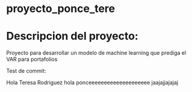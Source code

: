 # proyecto_ponce_tere

# Descripcion del proyecto:

Proyecto para desarrollar un modelo de machine learning que prediga el VAR para portafolios


Test de commit:

Hola Teresa Rodriguez
hola ponceeeeeeeeeeeeeeeeeeee jaajajjajajaj